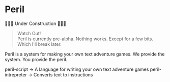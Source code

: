 # Peril

🚧🚧🚧 Under Construction 🚧🚧🚧

> Watch Out!  
> Peril is currently pre-alpha.  Nothing works.  Except for a few bits.  Which I'll break later.

Peril is a system for making your own text adventure games.  We provide the system.  You provide the peril.

peril-script -> A language for writing your own text adventure games
peril-intrepreter -> Converts text to instructions
